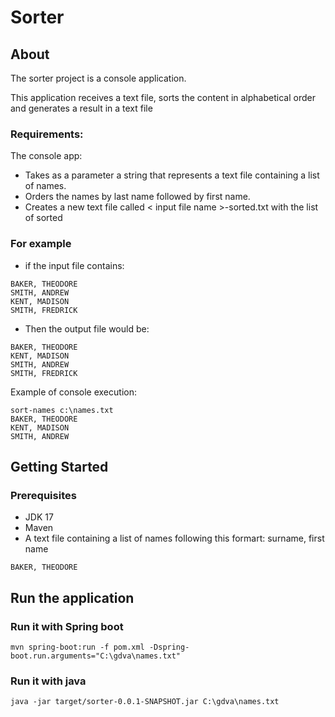 # Sorter

## About
The sorter project is a console application. 

This application receives a text file, sorts the content in alphabetical order and generates a result in a text file


### Requirements:
The console app:
* Takes as a parameter a string that represents a text file containing a list of names.
* Orders the names by last name followed by first name.
* Creates a new text file called < input file name >-sorted.txt with the list of sorted

### For example
* if the input file contains:
```
BAKER, THEODORE
SMITH, ANDREW
KENT, MADISON
SMITH, FREDRICK
```

* Then the output file would be:
```
BAKER, THEODORE
KENT, MADISON
SMITH, ANDREW
SMITH, FREDRICK
```
Example of console execution:
```
sort-names c:\names.txt
BAKER, THEODORE
KENT, MADISON
SMITH, ANDREW
```
## Getting Started

### Prerequisites

* JDK 17
* Maven
* A text file containing a list of names following this formart: surname, first name
 ```
 BAKER, THEODORE
 ```
## Run the application

### Run it with Spring boot

 ```
 mvn spring-boot:run -f pom.xml -Dspring-boot.run.arguments="C:\gdva\names.txt"
 ```

### Run it with java

 ```
 java -jar target/sorter-0.0.1-SNAPSHOT.jar C:\gdva\names.txt
 ```
